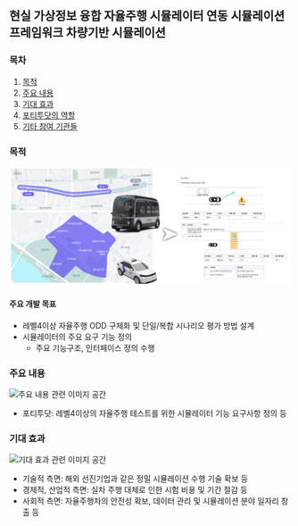 
## 현실 가상정보 융합 자율주행 시뮬레이터 연동 시뮬레이션 프레임워크 차량기반 시뮬레이션

### 목차
1. [목적](#목적)
2. [주요 내용](#주요-내용)
3. [기대 효과](#기대-효과)
4. [포티투닷의 역할](#포티투닷의-역할)
5. [기타 참여 기관들](#기타-참여-기관들)

### 목적
![목적 관련 이미지 공간](./assets/generating_scenario.png)

#### 주요 개발 목표
* 레벨4이상 자율주행 ODD 구체화 및 단일/복합 시나리오 평가 방법 설계
* 시뮬레이터의 주요 요구 기능 정의
  * 주요 기능구조, 인터페이스 정의 수행


### 주요 내용
![주요 내용 관련 이미지 공간](#)
 
* 포티투닷: 레벨4이상의 자율주행 테스트를 위한 시뮬레이터 기능 요구사항 정의 등



### 기대 효과
![기대 효과 관련 이미지 공간](#)

* 기술적 측면: 해외 선진기업과 같은 정밀 시뮬레이션 수행 기술 확보 등
* 경제적, 산업적 측면: 실차 주행 대체로 인한 시험 비용 및 기간 절감 등
* 사회적 측면: 자율주행차의 안전성 확보, 데이터 관리 및 시뮬레이션 분야 일자리 창출 등

